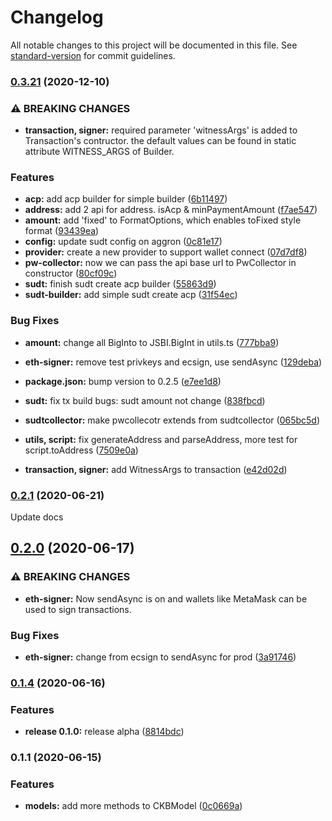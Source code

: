 # Changelog

All notable changes to this project will be documented in this file. See [standard-version](https://github.com/conventional-changelog/standard-version) for commit guidelines.

### [0.3.21](https://github.com/lay2dev/pw-core/compare/v0.3.21-beta.0...v0.3.21) (2020-12-10)


### ⚠ BREAKING CHANGES

* **transaction, signer:** required parameter 'witnessArgs' is added to Transaction's contructor. the default
values can be found in static attribute WITNESS_ARGS of Builder.

### Features

* **acp:** add acp builder for simple builder ([6b11497](https://github.com/lay2dev/pw-core/commit/6b1149746c9e0e6b30049da1ae76c410dc83b3ab))
* **address:** add 2 api for address. isAcp & minPaymentAmount ([f7ae547](https://github.com/lay2dev/pw-core/commit/f7ae547f92f58b797c269a77b4bf0b8f49c96807))
* **amount:** add 'fixed' to FormatOptions, which enables toFixed style format ([93439ea](https://github.com/lay2dev/pw-core/commit/93439ea31ea3b0656b0e8c93add33047fcf88b81))
* **config:** update sudt config on aggron ([0c81e17](https://github.com/lay2dev/pw-core/commit/0c81e179c39a17b8d0ef2bdcb1e6af1612063102))
* **provider:** create a new provider to support wallet connect ([07d7df8](https://github.com/lay2dev/pw-core/commit/07d7df8665f273f89709b0279ee53478c5b0ef79))
* **pw-collector:** now we can pass the api base url to PwCollector in constructor ([80cf09c](https://github.com/lay2dev/pw-core/commit/80cf09c5a5b0f1b22468b35143bcc16ce942af96))
* **sudt:** finish sudt create acp builder ([55863d9](https://github.com/lay2dev/pw-core/commit/55863d9b10bcacd039722afc9090e6668a12e136))
* **sudt-builder:** add simple sudt create acp ([31f54ec](https://github.com/lay2dev/pw-core/commit/31f54ec459052dab6765466078bc04aa259c783b))


### Bug Fixes

* **amount:** change all BigInto to JSBI.BigInt in utils.ts ([777bba9](https://github.com/lay2dev/pw-core/commit/777bba9db6daeb4ad3501e8a7beb627333f73a1e))
* **eth-signer:** remove test privkeys and ecsign, use sendAsync ([129deba](https://github.com/lay2dev/pw-core/commit/129deba2f1c2ad31df4910b24cfdb11f4e752b11))
* **package.json:** bump version to 0.2.5 ([e7ee1d8](https://github.com/lay2dev/pw-core/commit/e7ee1d86bec850ca198664395e0c3cdc28f6b6eb))
* **sudt:** fix tx build bugs: sudt amount not change ([838fbcd](https://github.com/lay2dev/pw-core/commit/838fbcd1f862b8ac5fcd1d8ab9e8d0d598fdbc37))
* **sudtcollector:** make pwcollecotr extends from sudtcollector ([065bc5d](https://github.com/lay2dev/pw-core/commit/065bc5d897052b9961325bbf9b56497b1cf6f87b))
* **utils, script:** fix generateAddress and parseAddress, more test for script.toAddress ([7509e0a](https://github.com/lay2dev/pw-core/commit/7509e0a155f59094ea6f1c63b5c0275851cee93c))


* **transaction, signer:** add WitnessArgs to transaction ([e42d02d](https://github.com/lay2dev/pw-core/commit/e42d02d25c8d605b318ce28147acbb82bb33a1d6))

### [0.2.1](https://github.com/lay2dev/pw-core/compare/v0.2.0...v0.2.1) (2020-06-21)

Update docs

## [0.2.0](https://github.com/lay2dev/pw-core/compare/v0.1.4...v0.2.0) (2020-06-17)

### ⚠ BREAKING CHANGES

- **eth-signer:** Now sendAsync is on and wallets like MetaMask can be used to sign transactions.

### Bug Fixes

- **eth-signer:** change from ecsign to sendAsync for prod ([3a91746](https://github.com/lay2dev/pw-core/commit/3a917469d3b8594ac64446ab912af700ea6ec960))

### [0.1.4](https://github.com/lay2dev/pw-core/compare/v0.1.1...v0.1.4) (2020-06-16)

### Features

- **release 0.1.0:** release alpha ([8814bdc](https://github.com/lay2dev/pw-core/commit/8814bdc4f33b3966c539cce632d34339ff6ddca7))

### 0.1.1 (2020-06-15)

### Features

- **models:** add more methods to CKBModel ([0c0669a](https://github.com/lay2dev/ckb-pw-core/commit/0c0669a15fd41027c943fd6caae0b7d1b89d7065))
